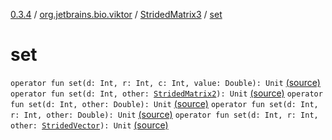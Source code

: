 [0.3.4](../../index.md) / [org.jetbrains.bio.viktor](../index.md) / [StridedMatrix3](index.md) / [set](.)

# set

`operator fun set(d: Int, r: Int, c: Int, value: Double): Unit` [(source)](https://github.com/JetBrains-Research/viktor/blob/0.3.4/src/main/kotlin/org/jetbrains/bio/viktor/StridedMatrix3.kt#L48)
`operator fun set(d: Int, other: `[`StridedMatrix2`](../-strided-matrix2/index.md)`): Unit` [(source)](https://github.com/JetBrains-Research/viktor/blob/0.3.4/src/main/kotlin/org/jetbrains/bio/viktor/StridedMatrix3.kt#L88)
`operator fun set(d: Int, other: Double): Unit` [(source)](https://github.com/JetBrains-Research/viktor/blob/0.3.4/src/main/kotlin/org/jetbrains/bio/viktor/StridedMatrix3.kt#L90)
`operator fun set(d: Int, r: Int, other: Double): Unit` [(source)](https://github.com/JetBrains-Research/viktor/blob/0.3.4/src/main/kotlin/org/jetbrains/bio/viktor/StridedMatrix3.kt#L104)
`operator fun set(d: Int, r: Int, other: `[`StridedVector`](../-strided-vector/index.md)`): Unit` [(source)](https://github.com/JetBrains-Research/viktor/blob/0.3.4/src/main/kotlin/org/jetbrains/bio/viktor/StridedMatrix3.kt#L106)